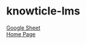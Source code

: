 # knowticle-lms

<a href="https://docs.google.com/spreadsheets/d/1QyK5RgdNtCLYd674P59rellwqrY9Bas1Oq_swlDwWrE/edit?usp=sharing" target="_blank"> Google Sheet</a>
<br>
<a href="https://subham22choudhary.github.io/knowticle-lms/homepage.html" target="_blank">Home Page</a>
